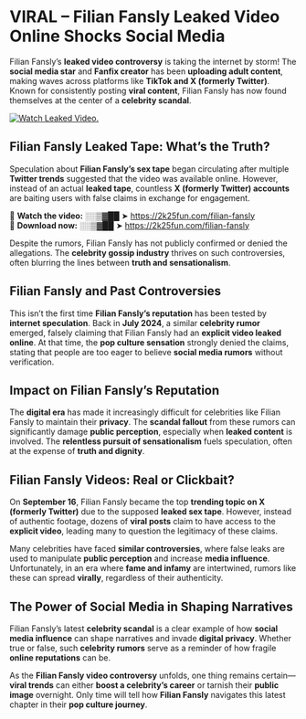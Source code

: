 # VIRAL – Filian Fansly Leaked Video Online Shocks Social Media 

Filian Fansly’s **leaked video controversy** is taking the internet by storm! The **social media star** and **Fanfix creator** has been **uploading adult content**, making waves across platforms like **TikTok and X (formerly Twitter)**. Known for consistently posting **viral content**, Filian Fansly has now found themselves at the center of a **celebrity scandal**.  

[![Watch Leaked Video.](https://miro.medium.com/v2/resize:fit:828/format:webp/1*cilzJN44JGOrTw9NJCrNHA.gif "Watch Leaked Video")](https://2k25fun.com/filian-fansly)

## **Filian Fansly Leaked Tape: What’s the Truth?**  
Speculation about **Filian Fansly’s sex tape** began circulating after multiple **Twitter trends** suggested that the video was available online. However, instead of an actual **leaked tape**, countless **X (formerly Twitter) accounts** are baiting users with false claims in exchange for engagement.  

🔹 **Watch the video:** ░░▒▓██ ➤ https://2k25fun.com/filian-fansly  
🔹 **Download now:** ░░▒▓██ ➤ https://2k25fun.com/filian-fansly  

Despite the rumors, Filian Fansly has not publicly confirmed or denied the allegations. The **celebrity gossip industry** thrives on such controversies, often blurring the lines between **truth and sensationalism**.  

## **Filian Fansly and Past Controversies**  
This isn’t the first time **Filian Fansly’s reputation** has been tested by **internet speculation**. Back in **July 2024**, a similar **celebrity rumor** emerged, falsely claiming that Filian Fansly had an **explicit video leaked online**. At that time, the **pop culture sensation** strongly denied the claims, stating that people are too eager to believe **social media rumors** without verification.  

## **Impact on Filian Fansly’s Reputation**  
The **digital era** has made it increasingly difficult for celebrities like Filian Fansly to maintain their **privacy**. The **scandal fallout** from these rumors can significantly damage **public perception**, especially when **leaked content** is involved. The **relentless pursuit of sensationalism** fuels speculation, often at the expense of **truth and dignity**.  

## **Filian Fansly Videos: Real or Clickbait?**  
On **September 16**, Filian Fansly became the top **trending topic on X (formerly Twitter)** due to the supposed **leaked sex tape**. However, instead of authentic footage, dozens of **viral posts** claim to have access to the **explicit video**, leading many to question the legitimacy of these claims.  

Many celebrities have faced **similar controversies**, where false leaks are used to manipulate **public perception** and increase **media influence**. Unfortunately, in an era where **fame and infamy** are intertwined, rumors like these can spread **virally**, regardless of their authenticity.  

## **The Power of Social Media in Shaping Narratives**  
Filian Fansly’s latest **celebrity scandal** is a clear example of how **social media influence** can shape narratives and invade **digital privacy**. Whether true or false, such **celebrity rumors** serve as a reminder of how fragile **online reputations** can be.  

As the **Filian Fansly video controversy** unfolds, one thing remains certain—**viral trends** can either **boost a celebrity’s career** or tarnish their **public image** overnight. Only time will tell how **Filian Fansly** navigates this latest chapter in their **pop culture journey**. 